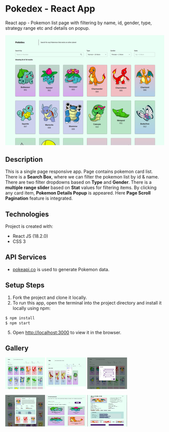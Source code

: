 # Pokedex - React App
React app - Pokemon list page with filtering by name, id, gender, type, strategy range etc and details on popup.

![Screenshot](https://github.com/aniketmazumdar/pokedex-react/blob/main/src/assets/img/desktop.png?raw=true)

## Description
This is a single page responsive app. Page contains pokemon card list. There is a **Search Box**, where we can filter the pokemon list by id & name. There are two filter dropdowns based on **Type** and **Gender**. There is a **multiple range slider** based on **Stat** values for filtering items. By clicking any card item, **Pokemon Details Popup** is appeared. Here **Page Scroll Pagination** feature is integrated.


## Technologies
Project is created with:
* React JS (18.2.0)
* CSS 3


## API Services
* [pokeapi.co](https://pokeapi.co/api/v2/) is used to generate Pokemon data.



## Setup Steps
1. Fork the project and clone it locally.
2. To run this app, open the terminal into the project directory and install it locally using npm:

```
$ npm install
$ npm start
```
5. Open [http://localhost:3000](http://localhost:3000) to view it in the browser.


## Gallery
<div style="float:left">
<img src="https://github.com/aniketmazumdar/pokedex-react/blob/main/src/assets/img/desktop.png?raw=true" width="25%" height="100" style="margin-bottom:1rem">
<img src="https://github.com/aniketmazumdar/pokedex-react/blob/main/src/assets/img/desktop-2.png?raw=true" width="25%" height="100" style="margin-bottom:1rem">
<img src="https://github.com/aniketmazumdar/pokedex-react/blob/main/src/assets/img/desktop-3.png?raw=true" width="25%" height="100" style="margin-bottom:1rem">
<img src="https://github.com/aniketmazumdar/pokedex-react/blob/main/src/assets/img/desktop-4.png?raw=true" width="25%" height="100" style="margin-bottom:1rem">
<img src="https://github.com/aniketmazumdar/pokedex-react/blob/main/src/assets/img/mobile-1.png?raw=true" width="25%" height="100" style="margin-bottom:1rem">
<img src="https://github.com/aniketmazumdar/pokedex-react/blob/main/src/assets/img/mobile-2.png?raw=true" width="25%" height="100" style="margin-bottom:1rem">
</div>
